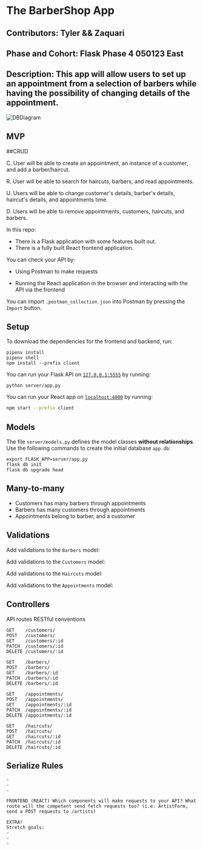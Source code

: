 # The BarberShop App

## Contributors: Tyler && Zaquari

## Phase and Cohort: Flask Phase 4 050123 East

## Description: This app will allow users to set up an appointment from a selection of barbers while having the possibility of changing details of the appointment.

![DBDiagram](https://cdn.discordapp.com/attachments/1213238971774275654/1213238987754577991/image.png?ex=65f4bfdb&is=65e24adb&hm=68ac3195a4af526a1015cfd3fabc9aa65f40741ff9c277cbea001ac7bfed9758&)

## MVP 
##CRUD 

C. User will be able to create an appointment, an instance of a customer, and add a barber/haircut.

R. User will be able to search for haircuts, barbers, and read appointments.

U. Users will be able to change customer's details, barber's details, haircut's details, and appointments time.

D. Users will be able to remove appointments, customers, haircuts, and barbers.



In this repo:

- There is a Flask application with some features built out.
- There is a fully built React frontend application.

You can check your API by:

- Using Postman to make requests

- Running the React application in the browser and interacting with the API via
  the frontend

You can import `.postman_collection.json` into Postman by
pressing the `Import` button.

## Setup

To download the dependencies for the frontend and backend, run:

```console
pipenv install
pipenv shell
npm install --prefix client
```

You can run your Flask API on [`127.0.0.1:5555`](http://127.0.0.1:5555/) by
running:

```console
python server/app.py
```

You can run your React app on [`localhost:4000`](http://localhost:4000) by
running:
```sh
npm start --prefix client
```

## Models

The file `server/models.py` defines the model classes **without relationships**.
Use the following commands to create the initial database `app.db`:

```console
export FLASK_APP=server/app.py
flask db init
flask db upgrade head
```

## Many-to-many

- Customers has many barbers through appointments
- Barbers has many customers through appointments
- Appointments belong to barber, and a customer

## Validations 

Add validations to the `Barbers` model:

Add validations to the `Customers` model:

Add validations to the `Haircuts` model:

Add validations to the `Appointments` model:


## Controllers

API routes RESTful conventions

```console
GET    /customers/              
POST   /customers/             
GET    /customers/:id           
PATCH  /customers/:id           
DELETE /customers/:id
```          

```console
GET    /barbers/              
POST   /barbers/             
GET    /barbers/:id           
PATCH  /barbers/:id           
DELETE /barbers/:id
```           

```console
GET    /appointments/              
POST   /appointments/             
GET    /appointments/:id           
PATCH  /appointments/:id           
DELETE /appointments/:id
```      

```console
GET    /haircuts/              
POST   /haircuts/             
GET    /haircuts/:id           
PATCH  /haircuts/:id           
DELETE /haircuts/:id
```      

## Serialize Rules
```console
-
-
-

FRONTEND (REACT) Which components will make requests to your API? What route will the competent send fetch requests too? (i.e: ArtistForm, send a POST requests to /artists)
```
```console
EXTRA!
Stretch goals:
-
-
-
```